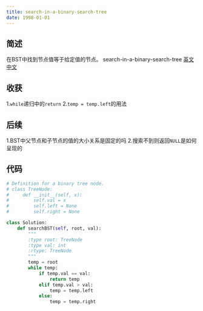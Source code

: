 ```yaml
---
title: search-in-a-binary-search-tree
date: 1998-01-01
---
```

## 简述
在BST中找到节点值等于给定值的节点。
search-in-a-binary-search-tree [英文](https://leetcode.com/problems/search-in-a-binary-search-tree/) [中文](https://leetcode-cn.com/problems/search-in-a-binary-search-tree/)
## 收获
1.`while`递归中的`return`
2.`temp = temp.left`的用法
## 后续
1.BST中父节点和子节点的值的大小关系是固定的吗
2.搜索不到则返回`NULL`是如何呈现的
<!-- more -->

## 代码
```py
# Definition for a binary tree node.
# class TreeNode:
#     def __init__(self, x):
#         self.val = x
#         self.left = None
#         self.right = None

class Solution:
    def searchBST(self, root, val):
        """
        :type root: TreeNode
        :type val: int
        :rtype: TreeNode
        """
        temp = root
        while temp:
            if temp.val == val:
                return temp
            elif temp.val > val:
                temp = temp.left
            else:
                temp = temp.right
```
